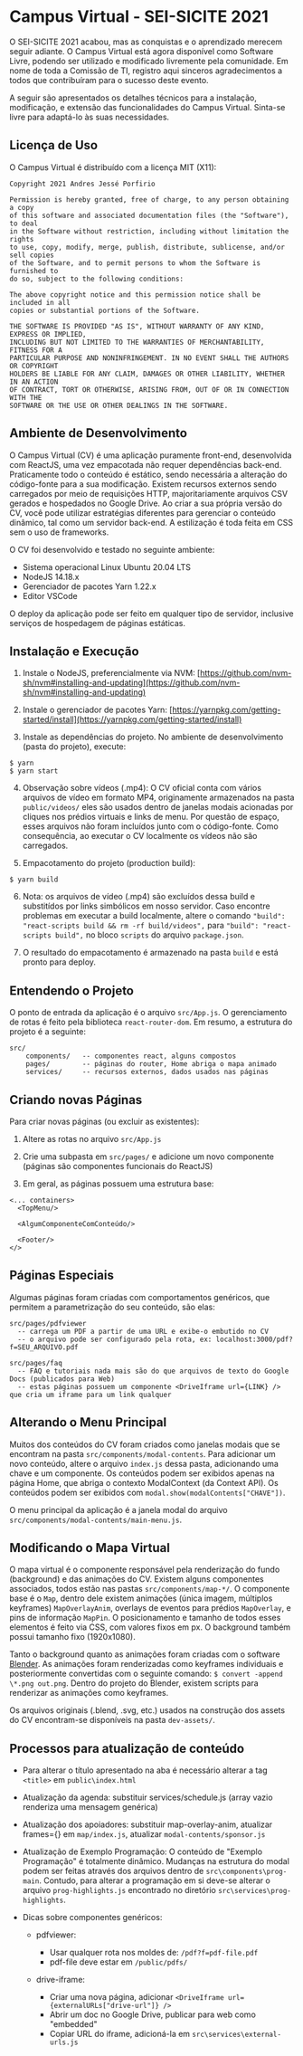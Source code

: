# Campus Virtual - SEI-SICITE 2021

O SEI-SICITE 2021 acabou, mas as conquistas e o aprendizado merecem seguir adiante. O Campus Virtual está agora disponível como Software Livre, podendo ser utilizado e modificado livremente pela comunidade. Em nome de toda a Comissão de TI, registro aqui sinceros agradecimentos a todos que contribuíram para o sucesso deste evento.

A seguir são apresentados os detalhes técnicos para a instalação, modificação, e extensão das funcionalidades do Campus Virtual. Sinta-se livre para adaptá-lo às suas necessidades.

## Licença de Uso

O Campus Virtual é distribuído com a licença MIT (X11):

```
Copyright 2021 Andres Jessé Porfirio

Permission is hereby granted, free of charge, to any person obtaining a copy
of this software and associated documentation files (the "Software"), to deal
in the Software without restriction, including without limitation the rights
to use, copy, modify, merge, publish, distribute, sublicense, and/or sell copies
of the Software, and to permit persons to whom the Software is furnished to
do so, subject to the following conditions:

The above copyright notice and this permission notice shall be included in all
copies or substantial portions of the Software.

THE SOFTWARE IS PROVIDED "AS IS", WITHOUT WARRANTY OF ANY KIND, EXPRESS OR IMPLIED,
INCLUDING BUT NOT LIMITED TO THE WARRANTIES OF MERCHANTABILITY, FITNESS FOR A
PARTICULAR PURPOSE AND NONINFRINGEMENT. IN NO EVENT SHALL THE AUTHORS OR COPYRIGHT
HOLDERS BE LIABLE FOR ANY CLAIM, DAMAGES OR OTHER LIABILITY, WHETHER IN AN ACTION
OF CONTRACT, TORT OR OTHERWISE, ARISING FROM, OUT OF OR IN CONNECTION WITH THE
SOFTWARE OR THE USE OR OTHER DEALINGS IN THE SOFTWARE.
```

## Ambiente de Desenvolvimento

O Campus Virtual (CV) é uma aplicação puramente front-end, desenvolvida com ReactJS, uma vez empacotada não requer dependências back-end. Praticamente todo o conteúdo é estático, sendo necessária a alteração do código-fonte para a sua modificação. Existem recursos externos sendo carregados por meio de requisições HTTP, majoritariamente arquivos CSV gerados e hospedados no Google Drive. Ao criar a sua própria versão do CV, você pode utilizar estratégias diferentes para gerenciar o conteúdo dinâmico, tal como um servidor back-end. A estilização é toda feita em CSS sem o uso de frameworks.

O CV foi desenvolvido e testado no seguinte ambiente:

- Sistema operacional Linux Ubuntu 20.04 LTS
- NodeJS 14.18.x
- Gerenciador de pacotes Yarn 1.22.x
- Editor VSCode

O deploy da aplicação pode ser feito em qualquer tipo de servidor, inclusive serviços de hospedagem de páginas estáticas.

## Instalação e Execução

1. Instale o NodeJS, preferencialmente via NVM: [https://github.com/nvm-sh/nvm#installing-and-updating](https://github.com/nvm-sh/nvm#installing-and-updating)

2. Instale o gerenciador de pacotes Yarn: [https://yarnpkg.com/getting-started/install](https://yarnpkg.com/getting-started/install)

3. Instale as dependências do projeto. No ambiente de desenvolvimento (pasta do projeto), execute:

```
$ yarn
$ yarn start
```

4. Observação sobre vídeos (.mp4): O CV oficial conta com vários arquivos de vídeo em formato MP4, originamente armazenados na pasta `public/videos/` eles são usados dentro de janelas modais acionadas por cliques nos prédios virtuais e links de menu. Por questão de espaço, esses arquivos não foram incluídos junto com o código-fonte. Como consequência, ao executar o CV localmente os vídeos não são carregados.

5. Empacotamento do projeto (production build):

```
$ yarn build
```

6. Nota: os arquivos de vídeo (.mp4) são excluídos dessa build e substitídos por links simbólicos em nosso servidor. Caso encontre problemas em executar a build localmente, altere o comando `"build": "react-scripts build && rm -rf build/videos",` para `"build": "react-scripts build",` no bloco `scripts` do arquivo `package.json`.

7. O resultado do empacotamento é armazenado na pasta `build` e está pronto para deploy.

## Entendendo o Projeto

O ponto de entrada da aplicação é o arquivo `src/App.js`. O gerenciamento de rotas é feito pela biblioteca `react-router-dom`. Em resumo, a estrutura do projeto é a seguinte:

```
src/
    components/   -- componentes react, alguns compostos
    pages/        -- páginas do router, Home abriga o mapa animado
    services/     -- recursos externos, dados usados nas páginas
```

## Criando novas Páginas

Para criar novas páginas (ou excluir as existentes):

1. Altere as rotas no arquivo `src/App.js`

2. Crie uma subpasta em `src/pages/` e adicione um novo componente (páginas são componentes funcionais do ReactJS)

3. Em geral, as páginas possuem uma estrutura base:

```
<... containers>
  <TopMenu/>

  <AlgumComponenteComConteúdo/>

  <Footer/>
</>
```

## Páginas Especiais

Algumas páginas foram criadas com comportamentos genéricos, que permitem a parametrização do seu conteúdo, são elas:

```
src/pages/pdfviewer
  -- carrega um PDF a partir de uma URL e exibe-o embutido no CV
  -- o arquivo pode ser configurado pela rota, ex: localhost:3000/pdf?f=SEU_ARQUIVO.pdf

src/pages/faq
  -- FAQ e tutoriais nada mais são do que arquivos de texto do Google Docs (publicados para Web)
  -- estas páginas possuem um componente <DriveIframe url={LINK} /> que cria um iframe para um link qualquer
```

## Alterando o Menu Principal

Muitos dos conteúdos do CV foram criados como janelas modais que se encontram na pasta `src/components/modal-contents`. Para adicionar um novo conteúdo, altere o arquivo `index.js` dessa pasta, adicionando uma chave e um componente. Os conteúdos podem ser exibidos apenas na página Home, que abriga o contexto ModalContext (da Context API). Os conteúdos podem ser exibidos com `modal.show(modalContents["CHAVE"])`.

O menu principal da aplicação é a janela modal do arquivo `src/components/modal-contents/main-menu.js`.

## Modificando o Mapa Virtual

O mapa virtual é o componente responsável pela renderização do fundo (background) e das animações do CV. Existem alguns componentes associados, todos estão nas pastas `src/components/map-*/`. O componente base é o `Map`, dentro dele existem animações (única imagem, múltiplos keyframes) `MapOverlayAnim`, overlays de eventos para prédios `MapOverlay`, e pins de informação `MapPin`. O posicionamento e tamanho de todos esses elementos é feito via CSS, com valores fixos em px. O background também possui tamanho fixo (1920x1080).

Tanto o background quanto as animações foram criadas com o software [Blender](https://www.blender.org/). As animações foram renderizadas como keyframes individuais e posteriormente convertidas com o seguinte comando: `$ convert -append \*.png out.png`. Dentro do projeto do Blender, existem scripts para renderizar as animações como keyframes.

Os arquivos originais (.blend, .svg, etc.) usados na construção dos assets do CV encontram-se disponíveis na pasta `dev-assets/`.

## Processos para atualização de conteúdo

- Para alterar o título apresentado na aba é necessário alterar a tag `<title>` em `public\index.html`

- Atualização da agenda: substituir services/schedule.js (array vazio renderiza uma mensagem genérica)

- Atualização dos apoiadores: substituir map-overlay-anim, atualizar frames={} em `map/index.js`, atualizar `modal-contents/sponsor.js`

- Atualização de Exemplo Programação: O conteúdo de "Exemplo Programação" é totalmente dinâmico. Mudanças na estrutura do modal podem ser feitas através dos arquivos dentro de `src\components\prog-main`. Contudo, para alterar a programação em si deve-se alterar o arquivo `prog-highlights.js` encontrado no diretório `src\services\prog-highlights`.

- Dicas sobre componentes genéricos:

  - pdfviewer:

    - Usar qualquer rota nos moldes de: `/pdf?f=pdf-file.pdf`
    - pdf-file deve estar em `/public/pdfs/`

  - drive-iframe:
    - Criar uma nova página, adicionar `<DriveIframe url={externalURLs["drive-url"]} />`
    - Abrir um doc no Google Drive, publicar para web como "embedded"
    - Copiar URL do iframe, adicioná-la em `src\services\external-urls.js`
